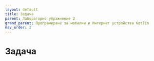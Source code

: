 ```yaml
---
layout: default
title: Задача
parent: Лабораторно упражнение 2
grand_parent: Програмиране за мобилни и Интернет устройства Kotlin
nav_order: 2
---
```

# Задача

